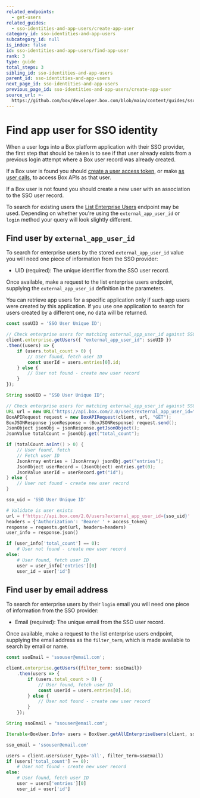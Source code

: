 ```yaml
---
related_endpoints:
  - get-users
related_guides:
  - sso-identities-and-app-users/create-app-user
category_id: sso-identities-and-app-users
subcategory_id: null
is_index: false
id: sso-identities-and-app-users/find-app-user
rank: 3
type: guide
total_steps: 3
sibling_id: sso-identities-and-app-users
parent_id: sso-identities-and-app-users
next_page_id: sso-identities-and-app-users
previous_page_id: sso-identities-and-app-users/create-app-user
source_url: >-
  https://github.com/box/developer.box.com/blob/main/content/guides/sso-identities-and-app-users/3-find-app-user.md
---
```

# Find app user for SSO identity

When a user logs into a Box platform application with their SSO provider, the
first step that should be taken is to see if that user already exists from a
previous login attempt where a Box user record was already created.

If a Box user is found you should
[create a user access token](guide://authentication/jwt/user-access-tokens),
or make [as user calls](guide://authentication/jwt/as-user), to access Box
APIs as that user.

If a Box user is not found you should create a new user with an association to
the SSO user record.

To search for existing users the [List Enterprise Users](e://get-users)
endpoint may be used. Depending on whether you're using the
`external_app_user_id` or `login` method your query will look slightly
different.

## Find user by `external_app_user_id`

To search for enterprise users by the stored `external_app_user_id` value you
will need one piece of information from the SSO provider:

* UID (required): The unique identifier from the SSO user record.

Once available, make a request to the list enterprise users endpoint, supplying
the `external_app_user_id` definition in the parameters.

<message type='warning'>

You can retrieve app users for a specific application only if
such app users were created by this application.
If you use one application to search for users
created by a different one, no data will be returned.

</message>

<Tabs>

<Tab title='Node'>

```js
const ssoUID = 'SSO User Unique ID';

// Check enterprise users for matching external_app_user_id against SSO UID
client.enterprise.getUsers({ "external_app_user_id": ssoUID })
.then((users) => {
    if (users.total_count > 0) {
        // User found, fetch user ID
        const userId = users.entries[0].id;
    } else {
        // User not found - create new user record
    }
});
```

</Tab>

<Tab title='Java'>

```java
String ssoUID = "SSO User Unique ID";

// Check enterprise users for matching external_app_user_id against SSO UID
URL url = new URL("https://api.box.com/2.0/users?external_app_user_id=" + ssoUID);
BoxAPIRequest request = new BoxAPIRequest(client, url, "GET");
BoxJSONResponse jsonResponse = (BoxJSONResponse) request.send();
JsonObject jsonObj = jsonResponse.getJsonObject();
JsonValue totalCount = jsonObj.get("total_count");

if (totalCount.asInt() > 0) {
    // User found, fetch
    // Fetch user ID
    JsonArray entries = (JsonArray) jsonObj.get("entries");
    JsonObject userRecord = (JsonObject) entries.get(0);
    JsonValue userId = userRecord.get("id");
} else {
    // User not found - create new user record
}
```

</Tab>

<Tab title='Python'>

```python
sso_uid = 'SSO User Unique ID'

# Validate is user exists
url = f'https://api.box.com/2.0/users?external_app_user_id={sso_uid}'
headers = {'Authorization': 'Bearer ' + access_token}
response = requests.get(url, headers=headers)
user_info = response.json()

if (user_info['total_count'] == 0):
    # User not found - create new user record
else:
    # User found, fetch user ID
    user = user_info['entries'][0]
    user_id = user['id']
```

</Tab>

</Tabs>

## Find user by email address

To search for enterprise users by their `login` email you
will need one piece of information from the SSO provider:

* Email (required): The unique email from the SSO user record.

Once available, make a request to the list enterprise users endpoint, supplying
the email address as the `filter_term`, which is made available to search by
email or name.

<Tabs>

<Tab title='Node'>

```js
const ssoEmail = 'ssouser@email.com';

client.enterprise.getUsers({filter_term: ssoEmail})
    .then(users => {
        if (users.total_count > 0) {
            // User found, fetch user ID
            const userId = users.entries[0].id;
        } else {
            // User not found - create new user record
        }
    });
```

</Tab>

<Tab title='Java'>

```java
String ssoEmail = "ssouser@email.com";

Iterable<BoxUser.Info> users = BoxUser.getAllEnterpriseUsers(client, ssoEmail);
```

</Tab>

<Tab title='Python'>

```python
sso_email = 'ssouser@email.com'

users = client.users(user_type='all', filter_term=ssoEmail)
if (users['total_count'] == 0):
    # User not found - create new user record
else:
    # User found, fetch user ID
    user = users['entries'][0]
    user_id = user['id']
```

</Tab>

</Tabs>